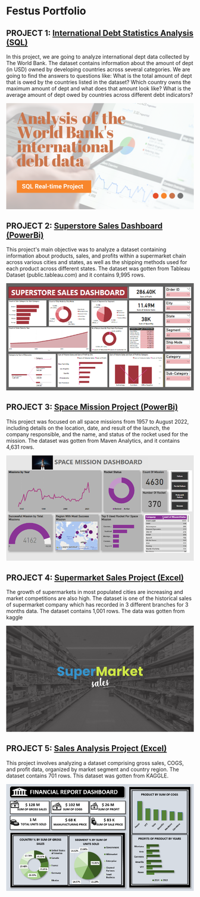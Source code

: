 # Festus Portfolio


## PROJECT 1: [International Debt Statistics Analysis (SQL)](https://github.com/festusaigbogun/SQL_Data_Analysis/blob/main/International%20Debt%20Statistic%20Analysis/Analyzing_International_Debt.ipynb)
In this project, we are going to analyze international dept data collected by The World Bank. The dataset contains information about the amount of dept (in USD) owned by developing countries across several categories. We are going to find the answers to questions like:
What is the total amount of dept that is owed by the countries listed in the dataset? Which country owns the maximum amount of dept and what does that amount look like? What is the average amount of dept owed by countries across different debt indicators?

![PROJECT 1](https://github.com/festusaigbogun/portfolio/blob/main/Images/1679319574069.png?raw=true)


## PROJECT 2: [Superstore Sales Dashboard (PowerBi)](https://github.com/festusaigbogun/PowerBI_Portfolio_Project)

This project's main objective was to analyze a dataset containing information about products, sales, and profits within a supermarket chain across various cities and states, as well as the shipping methods used for each product across different states. The dataset was gotten from Tableau Dataset (public.tableau.com) and it contains 9,995 rows.

![PROJECT 2](https://github.com/festusaigbogun/portfolio/blob/main/Images/PBIDesktop_LGxKspWYif.png?raw=true) 


## PROJECT 3: [Space Mission Project (PowerBi)](https://github.com/festusaigbogun/PowerBI_Space_Mission_Project)


This project was focused on all space missions from 1957 to August 2022, including details on the location, date, and result of the launch, the company responsible, and the name, and status of the rocket used for the mission. The dataset was gotten from Maven Analytics, and it contains 4,631 rows.

![PROJECT 3](https://github.com/festusaigbogun/portfolio/blob/main/Images/chrome_sL9pgDfCWj.png?raw=true) 


## PROJECT 4: [Supermarket Sales Project (Excel)](https://github.com/festusaigbogun/Excel_Supermarket_Sales_Project)

The growth of supermarkets in most populated cities are increasing and market competitions are also high. The dataset is one of the historical sales of supermarket company which has recorded in 3 different branches for 3 months data. The dataset contains 1,001 rows. The data was gotten from kaggle

![PROJECT 4](https://github.com/festusaigbogun/portfolio/blob/main/Images/1_fiDAhrdrkNTHc0FlSl3l-w.png?raw=true) 


## PROJECT 5: [Sales Analysis Project (Excel)](https://github.com/festusaigbogun/My_First_Excel_Project)

This project involves analyzing a dataset comprising gross sales, COGS, and profit data, organized by market segment and country region. The dataset contains 701 rows. This dataset was gotten from KAGGLE.

![PROJECT 5](https://github.com/festusaigbogun/portfolio/blob/main/Images/EXCEL_v950OurQTN~5.png?raw=true) 
